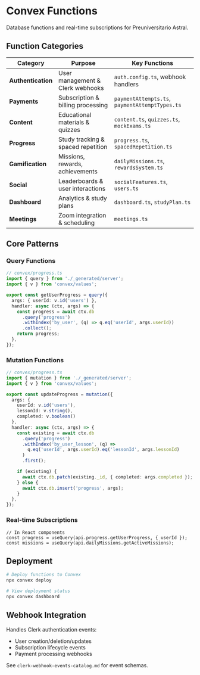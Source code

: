 # Convex Functions

Database functions and real-time subscriptions for Preuniversitario Astral.

## Function Categories

| Category | Purpose | Key Functions |
|----------|---------|----------------|
| **Authentication** | User management & Clerk webhooks | `auth.config.ts`, webhook handlers |
| **Payments** | Subscription & billing processing | `paymentAttempts.ts`, `paymentAttemptTypes.ts` |
| **Content** | Educational materials & quizzes | `content.ts`, `quizzes.ts`, `mockExams.ts` |
| **Progress** | Study tracking & spaced repetition | `progress.ts`, `spacedRepetition.ts` |
| **Gamification** | Missions, rewards, achievements | `dailyMissions.ts`, `rewardsSystem.ts` |
| **Social** | Leaderboards & user interactions | `socialFeatures.ts`, `users.ts` |
| **Dashboard** | Analytics & study plans | `dashboard.ts`, `studyPlan.ts` |
| **Meetings** | Zoom integration & scheduling | `meetings.ts` |

## Core Patterns

### Query Functions

```ts
// convex/progress.ts
import { query } from './_generated/server';
import { v } from 'convex/values';

export const getUserProgress = query({
  args: { userId: v.id('users') },
  handler: async (ctx, args) => {
    const progress = await ctx.db
      .query('progress')
      .withIndex('by_user', (q) => q.eq('userId', args.userId))
      .collect();
    return progress;
  },
});
```

### Mutation Functions

```ts
// convex/progress.ts
import { mutation } from './_generated/server';
import { v } from 'convex/values';

export const updateProgress = mutation({
  args: {
    userId: v.id('users'),
    lessonId: v.string(),
    completed: v.boolean()
  },
  handler: async (ctx, args) => {
    const existing = await ctx.db
      .query('progress')
      .withIndex('by_user_lesson', (q) =>
        q.eq('userId', args.userId).eq('lessonId', args.lessonId)
      )
      .first();

    if (existing) {
      await ctx.db.patch(existing._id, { completed: args.completed });
    } else {
      await ctx.db.insert('progress', args);
    }
  },
});
```

### Real-time Subscriptions

```tsx
// In React components
const progress = useQuery(api.progress.getUserProgress, { userId });
const missions = useQuery(api.dailyMissions.getActiveMissions);
```

## Deployment

```bash
# Deploy functions to Convex
npx convex deploy

# View deployment status
npx convex dashboard
```

## Webhook Integration

Handles Clerk authentication events:

- User creation/deletion/updates
- Subscription lifecycle events
- Payment processing webhooks

See `clerk-webhook-events-catalog.md` for event schemas.
